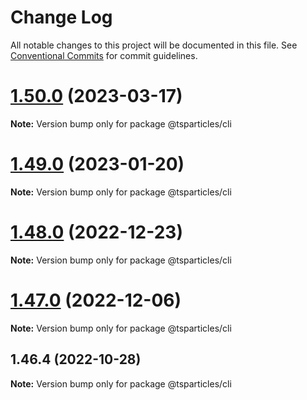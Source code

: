 # Change Log

All notable changes to this project will be documented in this file.
See [Conventional Commits](https://conventionalcommits.org) for commit guidelines.

# [1.50.0](https://github.com/tsparticles/cli/compare/@tsparticles/cli@1.49.0...@tsparticles/cli@1.50.0) (2023-03-17)

**Note:** Version bump only for package @tsparticles/cli





# [1.49.0](https://github.com/tsparticles/cli/compare/@tsparticles/cli@1.48.0...@tsparticles/cli@1.49.0) (2023-01-20)

**Note:** Version bump only for package @tsparticles/cli





# [1.48.0](https://github.com/tsparticles/cli/compare/@tsparticles/cli@1.47.0...@tsparticles/cli@1.48.0) (2022-12-23)

**Note:** Version bump only for package @tsparticles/cli





# [1.47.0](https://github.com/tsparticles/cli/compare/@tsparticles/cli@1.46.4...@tsparticles/cli@1.47.0) (2022-12-06)

**Note:** Version bump only for package @tsparticles/cli





## 1.46.4 (2022-10-28)

**Note:** Version bump only for package @tsparticles/cli
